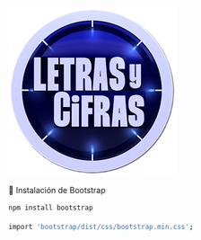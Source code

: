 ![alt text](public/icon.png)


📌 Instalación de Bootstrap 
```sh
npm install bootstrap

import 'bootstrap/dist/css/bootstrap.min.css';
```


